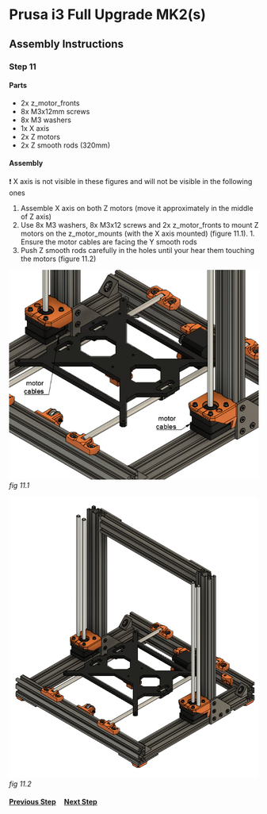 # Prusa i3 Full Upgrade MK2(s)

## Assembly Instructions

### Step 11

#### Parts  

* 2x z_motor_fronts
* 8x M3x12mm screws
* 8x M3 washers
* 1x X axis
* 2x Z motors
* 2x Z smooth rods (320mm)

#### Assembly

:heavy_exclamation_mark: X axis is not visible in these figures and will not be visible in the following ones

1. Assemble X axis on both Z motors (move it approximately in the middle of Z axis)
1. Use 8x M3 washers, 8x M3x12 screws and 2x z_motor_fronts to mount Z motors on the z_motor_mounts (with the X axis mounted) (figure 11.1). 1. Ensure the motor cables are facing the Y smooth rods
1. Push Z smooth rods carefully in the holes until your hear them touching the motors (figure 11.2)


![](img/fig11.1.jpg)\
*fig 11.1*

![](img/fig11.2.jpg)\
*fig 11.2*

#### [Previous Step](step10.md) &nbsp;&nbsp;&nbsp; [Next Step](step12.md)
